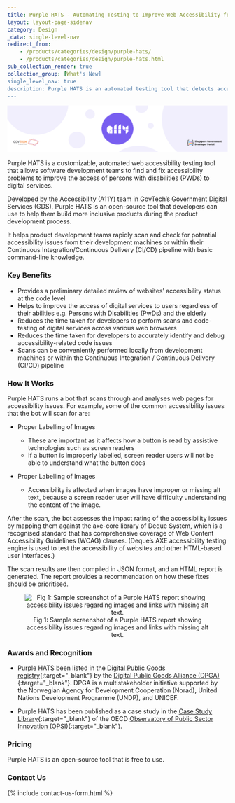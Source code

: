```yaml
---
title: Purple HATS - Automating Testing to Improve Web Accessibility for Apps and Websites
layout: layout-page-sidenav
category: Design
_data: single-level-nav
redirect_from:
    - /products/categories/design/purple-hats/
    - /products/categories/design/purple-hats.html
sub_collection_render: true
collection_group: [What's New]
single_level_nav: true
description: Purple HATS is an automated testing tool that detects accessibility issues, helping developers to build more inclusive digital products.
---
```


![Purple HATS  header banner](/assets/img/PurpleHATS-HeaderBanner-v5.png)

Purple HATS is a customizable, automated web accessibility testing tool that allows software development teams to find and fix accessibility problems to improve the access of persons with disabilities (PWDs) to digital services.

Developed by the Accessibility (A11Y) team in GovTech’s Government Digital Services (GDS), Purple HATS is an open-source tool  that developers can use to help them build more inclusive products during the product development process. 

It helps product development teams rapidly scan and check for potential accessibility issues from their development machines or within their Continuous Integration/Continuous Delivery (CI/CD) pipeline with basic command-line knowledge.

### Key Benefits

- Provides a preliminary detailed review of websites’ accessibility status at the code level
- Helps to improve the access of digital services to users regardless of their abilities e.g. Persons with Disabilities (PwDs) and the elderly
- Reduces the time taken for developers to perform scans and code-testing of digital services across various web browsers
- Reduces the time taken for developers to accurately identify and debug accessibility-related code issues
- Scans can be conveniently performed locally from development machines or within the Continuous Integration / Continuous Delivery (CI/CD) pipeline

### How It Works

Purple HATS runs a bot that scans through and analyses web pages for accessibility issues. For example, some of the common accessibility issues that the bot will scan for are:

- Proper Labelling of Images
  - These are important as it affects how a button is read by assistive technologies such as screen readers
  - If a button is improperly labelled, screen reader users will not be able to understand what the button does

- Proper Labelling of Images
  - Accessibility is affected when images have improper or missing alt text, because a screen reader user will have difficulty understanding the content of the image.

After the scan, the bot assesses the impact rating of the accessibility issues by mapping them against the axe-core library of Deque System, which is a recognised standard that has comprehensive coverage of Web Content Accessibility Guidelines (WCAG) clauses. (Deque’s AXE accessibility testing engine is used to test the accessibility of websites and other HTML-based user interfaces.)

The scan results are then compiled in JSON format, and an HTML report is generated. The report provides a recommendation on how these fixes should be prioritised.

<figure style="text-align: center">
  <img src="/assets/img/purple-hats-accessibility-report-new.png" width="80%" height="80%" alt="Fig 1: Sample screenshot of a Purple HATS report showing accessibility issues regarding images and links with missing alt text."/>
	  <figcaption>Fig 1: Sample screenshot of a Purple HATS report showing accessibility issues regarding images and links with missing alt text.</figcaption>
</figure>

### Awards and Recognition

- Purple HATS been listed in the [Digital Public Goods registry](https://digitalpublicgoods.net/registry/purple-hats.html){:target="\_blank"} by the [Digital Public Goods Alliance (DPGA)](https://digitalpublicgoods.net/who-we-are/){:target="\_blank"}. DPGA is a multistakeholder initiative supported by the Norwegian Agency for Development Cooperation (Norad), United Nations Development Programme (UNDP), and UNICEF.

- Purple HATS has been published as a case study in the [Case Study Library](https://oecd-opsi.org/innovations/purple-hats/){:target="\_blank"} of the OECD [Observatory of Public Sector Innovation (OPSI)](https://oecd-opsi.org){:target="\_blank"}.

### Pricing

Purple HATS is an open-source tool that is free to use.

### Contact Us

{% include contact-us-form.html %} 


